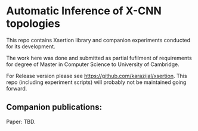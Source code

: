# Automatic Inference of X-CNN topologies
This repo contains Xsertion library and companion experiments conducted for its development.

The work here was done and submitted as partial fufilment of requirements for degree of Master in Computer Science to University of Cambridge.

For Release version please see https://github.com/karazijal/xsertion. 
This repo (including experiment scripts) will probably not be maintained going forward.

## Companion publications:
Paper: TBD.

